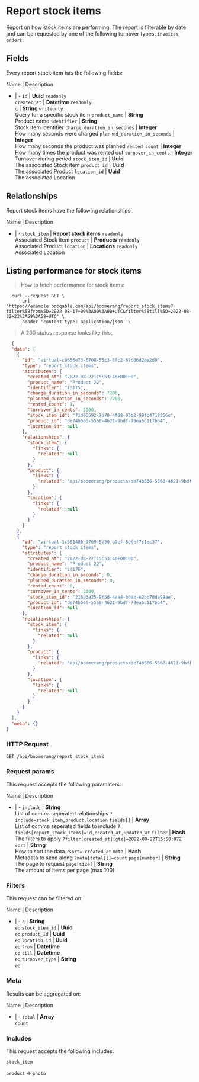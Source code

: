 # Report stock items

Report on how stock items are performing. The report is filterable by date and can be requested by one of the following turnover types: `invoices`, `orders`.

## Fields
Every report stock item has the following fields:

Name | Description
- | -
`id` | **Uuid** `readonly`<br>
`created_at` | **Datetime** `readonly`<br>
`q` | **String** `writeonly`<br>Query for a specific stock item
`product_name` | **String**<br>Product name
`identifier` | **String**<br>Stock item identifier
`charge_duration_in_seconds` | **Integer**<br>How many seconds were charged
`planned_duration_in_seconds` | **Integer**<br>How many seconds the product was planned
`rented_count` | **Integer**<br>How many times the product was rented out
`turnover_in_cents` | **Integer**<br>Turnover during period
`stock_item_id` | **Uuid**<br>The associated Stock item
`product_id` | **Uuid**<br>The associated Product
`location_id` | **Uuid**<br>The associated Location


## Relationships
Report stock items have the following relationships:

Name | Description
- | -
`stock_item` | **Report stock items** `readonly`<br>Associated Stock item
`product` | **Products** `readonly`<br>Associated Product
`location` | **Locations** `readonly`<br>Associated Location


## Listing performance for stock items



> How to fetch performance for stock items:

```shell
  curl --request GET \
    --url 'https://example.booqable.com/api/boomerang/report_stock_items?filter%5Bfrom%5D=2022-08-17+00%3A00%3A00+UTC&filter%5Btill%5D=2022-08-22+23%3A59%3A59+UTC' \
    --header 'content-type: application/json' \
```

> A 200 status response looks like this:

```json
  {
  "data": [
    {
      "id": "virtual-cb656e73-6708-55c3-8fc2-67b86d2be2d0",
      "type": "report_stock_items",
      "attributes": {
        "created_at": "2022-08-22T15:53:46+00:00",
        "product_name": "Product 22",
        "identifier": "id175",
        "charge_duration_in_seconds": 7200,
        "planned_duration_in_seconds": 7200,
        "rented_count": 1,
        "turnover_in_cents": 2000,
        "stock_item_id": "71d66592-7d70-4f08-95b2-99fb4718366c",
        "product_id": "de74b566-5568-4621-9bdf-79ea6c117bb4",
        "location_id": null
      },
      "relationships": {
        "stock_item": {
          "links": {
            "related": null
          }
        },
        "product": {
          "links": {
            "related": "api/boomerang/products/de74b566-5568-4621-9bdf-79ea6c117bb4"
          }
        },
        "location": {
          "links": {
            "related": null
          }
        }
      }
    },
    {
      "id": "virtual-1c561486-9769-5b50-a9ef-8efef7c1ec37",
      "type": "report_stock_items",
      "attributes": {
        "created_at": "2022-08-22T15:53:46+00:00",
        "product_name": "Product 22",
        "identifier": "id176",
        "charge_duration_in_seconds": 0,
        "planned_duration_in_seconds": 0,
        "rented_count": 0,
        "turnover_in_cents": 2000,
        "stock_item_id": "218a3a25-9f5d-4aa4-b0ab-e2bb78da99ae",
        "product_id": "de74b566-5568-4621-9bdf-79ea6c117bb4",
        "location_id": null
      },
      "relationships": {
        "stock_item": {
          "links": {
            "related": null
          }
        },
        "product": {
          "links": {
            "related": "api/boomerang/products/de74b566-5568-4621-9bdf-79ea6c117bb4"
          }
        },
        "location": {
          "links": {
            "related": null
          }
        }
      }
    }
  ],
  "meta": {}
}
```

### HTTP Request

`GET /api/boomerang/report_stock_items`

### Request params

This request accepts the following paramaters:

Name | Description
- | -
`include` | **String**<br>List of comma seperated relationships `?include=stock_item,product,location`
`fields[]` | **Array**<br>List of comma seperated fields to include `?fields[report_stock_items]=id,created_at,updated_at`
`filter` | **Hash**<br>The filters to apply `?filter[created_at][gte]=2022-08-22T15:50:07Z`
`sort` | **String**<br>How to sort the data `?sort=-created_at`
`meta` | **Hash**<br>Metadata to send along `?meta[total][]=count`
`page[number]` | **String**<br>The page to request
`page[size]` | **String**<br>The amount of items per page (max 100)


### Filters

This request can be filtered on:

Name | Description
- | -
`q` | **String**<br>`eq`
`stock_item_id` | **Uuid**<br>`eq`
`product_id` | **Uuid**<br>`eq`
`location_id` | **Uuid**<br>`eq`
`from` | **Datetime**<br>`eq`
`till` | **Datetime**<br>`eq`
`turnover_type` | **String**<br>`eq`


### Meta

Results can be aggregated on:

Name | Description
- | -
`total` | **Array**<br>`count`


### Includes

This request accepts the following includes:

`stock_item`


`product` => 
`photo`







